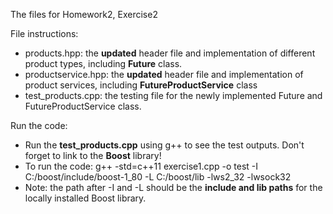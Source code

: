 The files for Homework2, Exercise2

File instructions:

- products.hpp: the **updated** header file and implementation of different product types, including **Future** class.
- productservice.hpp: the **updated** header file and implementation of product services, including **FutureProductService** class
- test_products.cpp: the testing file for the newly implemented Future and FutureProductService class.

Run the code:

- Run the **test_products.cpp** using g++ to see the test outputs. Don't forget to link to the **Boost** library!
- To run the code: g++ -std=c++11 exercise1.cpp -o test -I C:/boost/include/boost-1_80 -L C:/boost/lib -lws2_32 -lwsock32
- Note: the path after -I and -L should be the **include and lib paths** for the locally installed Boost library. 

